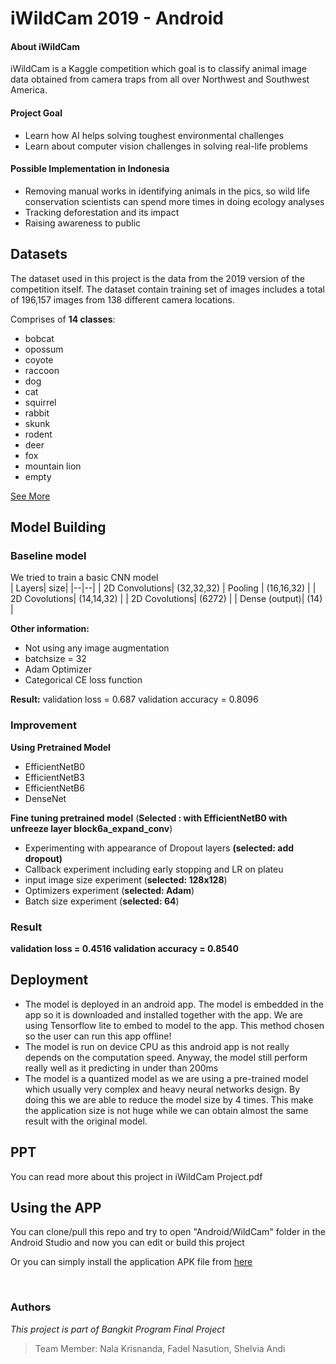 
# iWildCam 2019 - Android 

#### About iWildCam
iWildCam is a Kaggle competition which goal is to classify animal image data obtained from camera traps from all over Northwest and Southwest America. 

#### Project Goal

 -  Learn how AI helps solving toughest environmental challenges
 - Learn about computer vision challenges in solving real-life problems

#### Possible Implementation in Indonesia
- Removing manual works in identifying animals in the pics, so wild life conservation scientists can spend more times in doing ecology analyses
- Tracking deforestation and its impact
- Raising awareness to public

## Datasets
The dataset used in this project is the data from the 2019 version of the competition itself. The dataset contain training set of images includes a total of 196,157 images from 138 different camera locations.

Comprises of **14 classes**: 
- bobcat
- opossum
- coyote
- raccoon
- dog
- cat
- squirrel
- rabbit
- skunk
- rodent
- deer
- fox
- mountain lion
- empty

[See More](https://www.kaggle.com/c/iwildcam-2019-fgvc6)

## Model Building
### Baseline model
We tried to train a basic CNN model  
| Layers| size|
|--|--|
| 2D Convolutions| (32,32,32)
| Pooling  | (16,16,32) |
| 2D Covolutions| (14,14,32) |
| 2D Covolutions| (6272) |
| Dense (output)| (14) |

**Other information:** 
- Not using any image augmentation
- batchsize = 32
- Adam Optimizer
- Categorical CE loss function

**Result:**
validation loss = 0.687
validation accuracy = 0.8096

### Improvement
**Using Pretrained Model**

- EfficientNetB0
- EfficientNetB3
- EfficientNetB6
- DenseNet

**Fine tuning pretrained model**
(**Selected : with EfficientNetB0 with unfreeze layer block6a_expand_conv**)
- Experimenting with appearance of Dropout layers **(selected: add dropout)**
- Callback experiment including early stopping and LR on plateu
- input image size experiment (**selected: 128x128**)
- Optimizers experiment (**selected: Adam**)
- Batch size experiment (**selected: 64**)

### Result
**validation loss = 0.4516
validation accuracy = 0.8540**

## Deployment

 - The model is deployed in an android app. The model is embedded in the app so it is downloaded and installed together with the app. We are using Tensorflow lite to embed to model to the app. This method chosen so the user can run this app offline!
 - The model is run on device CPU as this android app is not really depends on the computation speed. Anyway, the model still perform really well as it predicting in under than 200ms
 - The model is a quantized model as we are using a pre-trained model which usually very complex and heavy neural networks design. By doing this we are able to reduce the model size by 4 times. This make the application size is not huge while we can obtain almost the same result with the original model. 

## PPT
You can read more about this project in iWildCam Project.pdf


## Using the APP
You can clone/pull this repo and try to open "Android/WildCam" folder in the Android Studio and now you can edit or build this project

Or you can simply install the application APK file from [here ](https://drive.google.com/file/d/13qNmup-5UKcfrfcJgjwNlT06352NugG9/view?usp=sharing)

<br>

### Authors
*This project is part of Bangkit Program Final Project*
>Team Member: Nala Krisnanda, Fadel Nasution, Shelvia Andi

